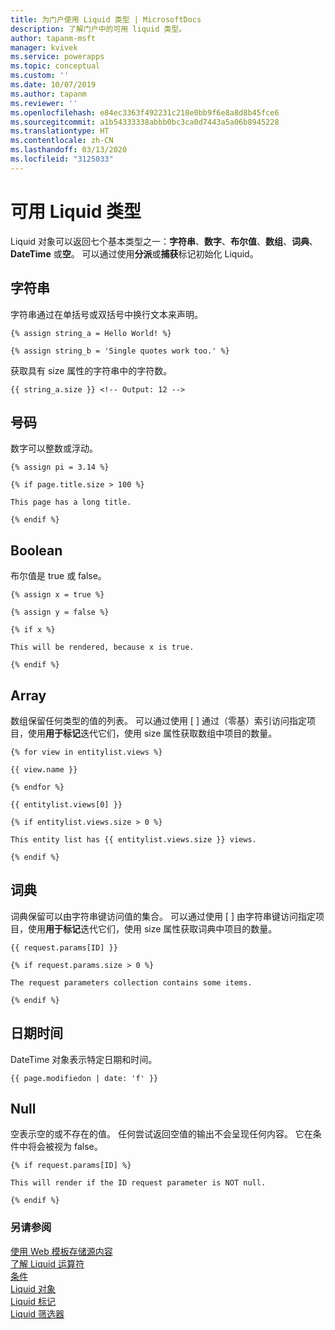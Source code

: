 ```yaml
---
title: 为门户使用 Liquid 类型 | MicrosoftDocs
description: 了解门户中的可用 liquid 类型。
author: tapanm-msft
manager: kvivek
ms.service: powerapps
ms.topic: conceptual
ms.custom: ''
ms.date: 10/07/2019
ms.author: tapanm
ms.reviewer: ''
ms.openlocfilehash: e84ec3363f492231c218e0bb9f6e8a8d8b45fce6
ms.sourcegitcommit: a1b54333338abbb0bc3ca0d7443a5a06b8945228
ms.translationtype: HT
ms.contentlocale: zh-CN
ms.lasthandoff: 03/13/2020
ms.locfileid: "3125033"
---
```

# <a name="available-liquid-types"></a>可用 Liquid 类型

Liquid 对象可以返回七个基本类型之一：**字符串**、**数字**、**布尔值**、**数组**、**词典**、**DateTime** 或**空**。 可以通过使用**分派**或**捕获**标记初始化 Liquid。

## <a name="string"></a>字符串

字符串通过在单括号或双括号中换行文本来声明。

```
{% assign string_a = Hello World! %}

{% assign string_b = 'Single quotes work too.' %}
```

获取具有 size 属性的字符串中的字符数。

```
{{ string_a.size }} <!-- Output: 12 -->
```

## <a name="number"></a>号码

数字可以整数或浮动。

```
{% assign pi = 3.14 %}

{% if page.title.size > 100 %}

This page has a long title.

{% endif %}
```

## <a name="boolean"></a>Boolean

布尔值是 true 或 false。

```
{% assign x = true %}

{% assign y = false %}

{% if x %}

This will be rendered, because x is true.

{% endif %}
```

## <a name="array"></a>Array

数组保留任何类型的值的列表。 可以通过使用 \[ \] 通过（零基）索引访问指定项目，使用**用于标记**迭代它们，使用 size 属性获取数组中项目的数量。

```
{% for view in entitylist.views %}

{{ view.name }}

{% endfor %}

{{ entitylist.views[0] }}

{% if entitylist.views.size > 0 %}

This entity list has {{ entitylist.views.size }} views.

{% endif %}
```

## <a name="dictionary"></a>词典

词典保留可以由字符串键访问值的集合。 可以通过使用 \[ \] 由字符串键访问指定项目，使用**用于标记**迭代它们，使用 size 属性获取词典中项目的数量。

```
{{ request.params[ID] }}

{% if request.params.size > 0 %}

The request parameters collection contains some items.

{% endif %}
```

## <a name="datetime"></a>日期时间

DateTime 对象表示特定日期和时间。

```
{{ page.modifiedon | date: 'f' }}
```

## <a name="null"></a>Null

空表示空的或不存在的值。 任何尝试返回空值的输出不会呈现任何内容。 它在条件中将会被视为 false。

```
{% if request.params[ID] %}

This will render if the ID request parameter is NOT null.

{% endif %}
```

### <a name="see-also"></a>另请参阅

[使用 Web 模板存储源内容](store-content-web-templates.md)  
[了解 Liquid 运算符](liquid-operators.md)  
[条件](liquid-conditional-operators.md)  
[Liquid 对象](liquid-objects.md)  
[Liquid 标记](liquid-tags.md)  
[Liquid 筛选器](liquid-filters.md)  